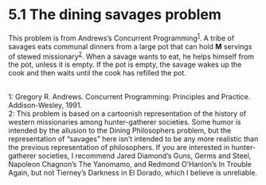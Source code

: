 # 5.1 The dining savages problem

This problem is from Andrews’s Concurrent Programming<sup>[1](#1)</sup>.
A tribe of savages eats communal dinners from a large pot that can hold **M** servings of stewed missionary<sup>[2](#2)</sup>. When a savage wants to eat, he helps himself from the pot, unless it is empty. If the pot is empty, the savage wakes up the cook and then waits until the cook has refilled the pot.
<br/><br/>

<a name="1">1</a>: Gregory R. Andrews. Concurrent Programming: Principles and Practice. Addison-Wesley, 1991. <br/>
<a name="2">2</a>: This problem is based on a cartoonish representation of the history of western missionaries among hunter-gatherer societies. Some humor is intended by the allusion to the Dining Philosophers problem, but the representation of “savages” here isn’t intended to be any more realistic than the previous representation of philosophers. If you are interested in hunter-gatherer societies, I recommend Jared Diamond’s Guns, Germs and Steel, Napoleon Chagnon’s The Yanomamo, and Redmond O’Hanlon’s In Trouble Again, but not Tierney’s Darkness in El Dorado, which I believe is unreliable.
